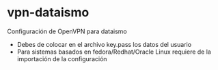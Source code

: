 # vpn-dataismo
Configuración de OpenVPN para dataismo
- Debes de colocar en el archivo key.pass los datos del usuario
- Para sistemas basados en fedora/Redhat/Oracle Linux requiere de la importación de la configuración